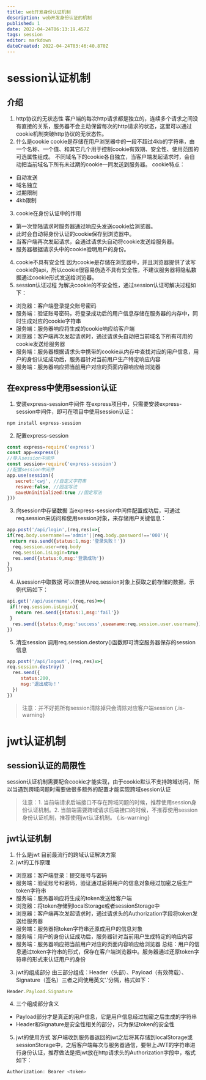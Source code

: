 ```yaml
---
title: web开发身份认证机制
description: web开发身份认证的机制
published: 1
date: 2022-04-24T06:13:19.457Z
tags: session
editor: markdown
dateCreated: 2022-04-24T03:46:40.870Z
---
```


# session认证机制
## 介绍
1. http协议的无状态性
客户端的每次http请求都是独立的，连续多个请求之间没有直接的关系，服务器不会主动保留每次的http请求的状态，这里可以通过cookie机制突破http协议的无状态性。
2. 什么是cookie
cookie是存储在用户浏览器中的一段不超过4kb的字符串，由一个名称、一个值、和其它几个用于控制cookie有效期、安全性、使用范围的可选属性组成。
不同域名下的cookie各自独立，当客户端发起请求时，会自动把当前域名下所有未过期的cookie一同发送到服务器。
cookie特点：
+ 自动发送
+ 域名独立
+ 过期限制
+ 4kb限制
3. cookie在身份认证中的作用
+ 第一次登陆请求时服务器通过响应头发送cookie给浏览器。
+ 此时会自动将身份认证的cookie保存到浏览器中。
+ 当客户端再次发起请求，会通过请求头自动将cookie发送给服务器。
+ 服务器根据请求头中的cookie验明用户的身份。
4. cookie不具有安全性
因为cookie是存储在浏览器中，并且浏览器提供了读写cookie的api，所以cookie很容易伪造不具有安全性，不建议服务器将隐私数据通过cookie形式发送给浏览器。
5. session认证过程
为解决cookie的不安全性，通过session认证可解决过程如下：
+ 浏览器：客户端登录提交账号密码
+ 服务端：验证账号密码，将登录成功后的用户信息存储在服务器的内存中，同时生成对应的cookie字符串
+ 服务端：服务器响应将生成的cookie响应给客户端
+ 浏览器：客户端再次发起请求时，通过请求头自动把当前域名下所有可用的cookie发送给服务器
+ 服务端：服务器根据请求头中携带的cookie从内存中查找对应的用户信息，用户的身份认证成功后，服务器针对当前用户生产特定响应内容
+ 服务端：服务器响应把当前用户对应的页面内容响应给浏览器
## 在express中使用session认证
1. 安装express-session中间件
在express项目中，只需要安装express-session中间件，即可在项目中使用session认证：
``` js
npm install express-session
```
2. 配置express-session
``` js
const express=require('express')
const app=express()
//导入session中间件
const session=require('express-session')
//配置session中间件
app.use(session({
   secret:'cwj', //自定义字符串
   resave:false, //固定写法
   saveUninitialized:true //固定写法
}))
```
3. 向session中存储数据
当express-session中间件配置成功后，可通过req.session来访问和使用session对象，来存储用户关键信息：
``` js
app.post('/api/login',(req,res)=>{
if(req.body.username!=='admin'||req.body.password!=='000'){
 return res.send({status:1,msg:'登录失败！'})
  req.session.user=req.body
  req.session.isLogin=true
  res.send({status:0,msg:'登录成功'})
}
})
```
4. 从session中取数据
可以直接从req.session对象上获取之前存储的数据，示例代码如下：
``` js
api.get('/api/username',(req,res)=>{
 if(!req.session.isLogin){
   return res.send({status:1,msg:'fail'})
 }
  res.send({status:0,msg:'success',useaname:req.session.user.username})
})
```
5. 清空session
调用req.session.destory()函数即可清空服务器保存的session信息
``` js
app.post('/api/logout',(req,res)=>{
req.session.destroy()
  res.send({
     status:200,
     msg:'退出成功！'
  })
})
```
> 注意：并不好把所有session清除掉只会清除对应客户端session
{.is-warning}

# jwt认证机制
## session认证的局限性
session认证机制需要配合cookie才能实现，由于cookie默认不支持跨域访问，所以当遇到跨域问题时需要做很多额外的配置才能实现跨域session认证
> 注意：1. 当前端请求后端接口不存在跨域问题的时候，推荐使用session身份认证机制。2. 当前端需要跨域请求后端接口的时候，不推荐使用session身份认证机制，推荐使用jwt认证机制。
{.is-warning}

## jwt认证机制
1. 什么是jwt
目前最流行的跨域认证解决方案
2. jwt的工作原理
+ 浏览器：客户端登录：提交账号与密码
+ 服务端：验证账号和密码，验证通过后将用户的信息对象经过加密之后生产token字符串
+ 服务端：服务器响应将生成的token发送给客户端
+ 浏览器：将token存储到localStorage或者sessionStorage中
+ 浏览器：客户端再次发起请求时，通过请求头的Authorization字段将token发送给服务器
+ 服务端：服务器把token字符串还原成用户的信息对象
+ 服务端：用户的身份认证成功后，服务器针对当前用户生成特定的响应内容
+ 服务端：服务器响应把当前用户对应的页面内容响应给浏览器
总结：用户的信息通过token字符串的形式，保存在客户端浏览器中。服务器通过还原token字符串的形式来认证用户的身份
3. jwt的组成部分
由三部分组成：Header（头部）、Payload（有效荷载）、Signature（签名）三者之间使用英文'.'分隔，格式如下：
``` js
Header.Payload.Signature
```
4. 三个组成部分含义
+ Payload部分才是真正的用户信息，它是用户信息经过加密之后生成的字符串
+ Header和Signature是安全性相关的部分，只为保证token的安全性
5. jwt的使用方式
客户端收到服务器返回的jwt之后将其存储到localStorage或sessionStorage中，之后客户端每次与服务器通信，要带上JWT的字符串进行身份认证，推荐做法是把jwt放在http请求头的Authorization字段中，格式如下：
``` js
Authorization: Bearer <token>
```

